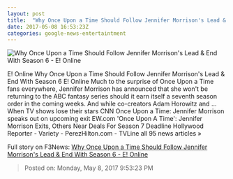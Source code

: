 ```yaml
---
layout: post
title:  "Why Once Upon a Time Should Follow Jennifer Morrison's Lead & End With Season 6 - E! Online"
date: 2017-05-08 16:53:23Z
categories: google-news-entertaintment
---
```


![Why Once Upon a Time Should Follow Jennifer Morrison's Lead & End With Season 6 - E! Online](http://akns-images.eonline.com/eol_images/Entire_Site/2016822/rs_600x600-160922202029-222.jpg?downsize=450:*&crop=450:350;left,top)

E! Online Why Once Upon a Time Should Follow Jennifer Morrison's Lead & End With Season 6 E! Online Much to the surprise of Once Upon a Time fans everywhere, Jennifer Morrison has announced that she won't be returning to the ABC fantasy series should it earn itself a seventh season order in the coming weeks. And while co-creators Adam Horowitz and ... When TV shows lose their stars CNN Once Upon a Time: Jennifer Morrison speaks out on upcoming exit EW.com 'Once Upon A Time': Jennifer Morrison Exits, Others Near Deals For Season 7 Deadline Hollywood Reporter - Variety - PerezHilton.com - TVLine all 95 news articles »


Full story on F3News: [Why Once Upon a Time Should Follow Jennifer Morrison's Lead & End With Season 6 - E! Online](http://www.f3nws.com/n/xbtUTJ)

> Posted on: Monday, May 8, 2017 9:53:23 PM
